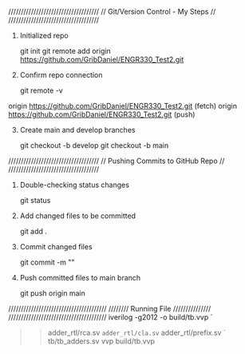 ////////////////////////////////////
// Git/Version Control - My Steps //
////////////////////////////////////

1. Initialized repo
   
   git init
   git remote add origin https://github.com/GribDaniel/ENGR330_Test2.git

2. Confirm repo connection 

    git remote -v

origin  https://github.com/GribDaniel/ENGR330_Test2.git (fetch)
origin  https://github.com/GribDaniel/ENGR330_Test2.git (push)

3. Create main and develop branches

    git checkout -b develop
    git checkout -b main


////////////////////////////////////
// Pushing Commits to GitHub Repo //
////////////////////////////////////

1. Double-checking status changes

    git status

2. Add changed files to be committed

    git add .

3. Commit changed files

    git commit -m "<Insert Comment here>"

4. Push committed files to main branch

    git push origin main

///////////////////////////////////////
////////  Running File  ///////////////
///////////////////////////////////////
iverilog -g2012 -o build/tb.vvp `
>>   adder_rtl/rca.sv `
>>   adder_rtl/cla.sv `
>>   adder_rtl/prefix.sv `
>>   tb/tb_adders.sv
>>   vvp build/tb.vvp